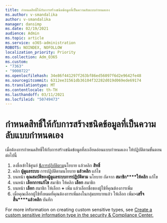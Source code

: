 ```yaml
---
title: กําหนดสิทธิ์ให้กับการสร้างชนิดข้อมูลที่เป็นความลับแบบกําหนดเอง
ms.author: v-smandalika
author: v-smandalika
manager: dansimp
ms.date: 02/19/2021
audience: Admin
ms.topic: article
ms.service: o365-administration
ROBOTS: NOINDEX, NOFOLLOW
localization_priority: Priority
ms.collection: Adm_O365
ms.custom:
- "7363"
- "9000722"
ms.openlocfilehash: 34e86f441297f263bf86ed56097f6d2e9642fe48
ms.sourcegitcommit: 6312ee31561db36104f32282d019d069ede69174
ms.translationtype: MT
ms.contentlocale: th-TH
ms.lasthandoff: 03/11/2021
ms.locfileid: "50749473"
---
```

# <a name="assign-permissions-for-custom-sensitive-information-type-creation"></a>กําหนดสิทธิ์ให้กับการสร้างชนิดข้อมูลที่เป็นความลับแบบกําหนดเอง

เมื่อต้องการกําหนดสิทธิ์ให้กับการสร้างชนิดข้อมูลที่ละเอียดอ่อนแบบกําหนดเอง ให้ปฏิบัติตามขั้นตอนต่อไปนี้

1. ลงชื่อเข้าใช้ศูนย์ [&การปฏิบัติตาม](https://sip.protection.office.com/)นโยบาย แล้วคลิก **สิทธิ์**
2. คลิก **ผู้ดูแลระบบ** การปฏิบัติตามนโยบาย **แล้วคลิก** แก้ไข
3. บนหน้า **คุณสมบัติของผู้ดูแลระบบการปฏิบัติตาม** นโยบาย ถัดจาก **สมาชิก****ให้คลิก** แก้ไข
4. บนหน้า **เลือกการแก้ไข** สมาชิก ให้คลิก **เลือก** สมาชิก
5. บนหน้า **เลือก** สมาชิก ให้เลือก **+** เพิ่ม แล้วเลือกชื่อของผู้ใช้ที่คุณต้องการเพิ่ม
6. เมื่อคุณเลือกผู้ใช้ทั้งหมดที่คุณต้องการเพิ่มลงในกลุ่มบทบาทแล้ว ให้เลือก เพิ่ม>**เสร็จสิ้น****แล้วคลิก** บันทึก

For more information on creating custom sensitive types, see [Create a custom sensitive information type in the security & Compliance Center.](https://docs.microsoft.com/microsoft-365/compliance/create-a-custom-sensitive-information-type)